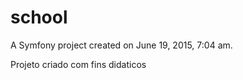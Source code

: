 school
======

A Symfony project created on June 19, 2015, 7:04 am.



Projeto criado com fins didaticos

